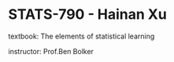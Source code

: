 # STATS-790 - Hainan Xu
textbook: The elements of statistical learning


instructor: Prof.Ben Bolker
